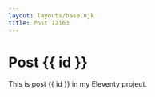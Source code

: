 ```yaml
---
layout: layouts/base.njk
title: Post 12163
---
```


# Post {{ id }}

This is post {{ id }} in my Eleventy project.
